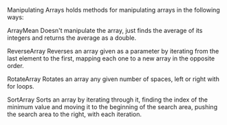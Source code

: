 Manipulating Arrays holds methods for manipulating arrays in the following ways:

ArrayMean
Doesn't manipulate the array, just finds the average of its integers and returns the average as a double.

ReverseArray
Reverses an array given as a parameter by iterating from the last element to the first, 
mapping each one to a new array in the opposite order.

RotateArray
Rotates an array any given number of spaces, left or right with for loops.

SortArray
Sorts an array by iterating through it, finding the index of the minimum value and 
moving it to the beginning of the search area, pushing the search area to the right, with each iteration.
